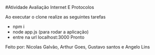 #Atividade Avaliação Internet E Protocolos

 Ao executar o clone realize as seguintes tarefas
- npm i
- node app.js (para rodar a aplicação)
- entre na url localhost:3000
Pronto

Feito por: Nicolas Galvão, Arthur Goes, Gustavo santos e Angelo Lins
